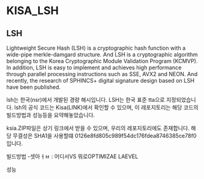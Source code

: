 # KISA_LSH

## LSH
Lightweight Secure Hash (LSH) is a cryptographic hash function with a wide-pipe merkle-damgard structure.
And LSH is a cryptographic algorithm belonging to the Korea Cryptographic Module Validation Program (KCMVP). 
In addition, LSH is easy to implement and achieves high performance through parallel processing instructions such as SSE, AVX2 and NEON.
And recently, the research of SPHINCS+ digital signature design based on LSH have been published.

lsh는 한국(nsr)에서 개발된 경량 해시입니다. LSH는 한국 표준 tta으로 지정되었습니다. lsh의 공식 코드는 Kisa(LINK)에서 확인할 수 있으며, 이 레포지토리는 해당 코드의 빌드방법과 성능등을 요약해놓았습니다.

ksia.ZIP파일은 상기 링크에서 받을 수 있으며, 우리의 레포지토리에도 존재합니다. 해당 무결성은 SHA1을 사용할떄 0126e8fd805c989f54dc176fdea8746385ce78f0입니다.

빌드방법
-셋아ㅓㅂ : 어디서VS 뭐로OPTIMIZAE LAEVEL

성능



